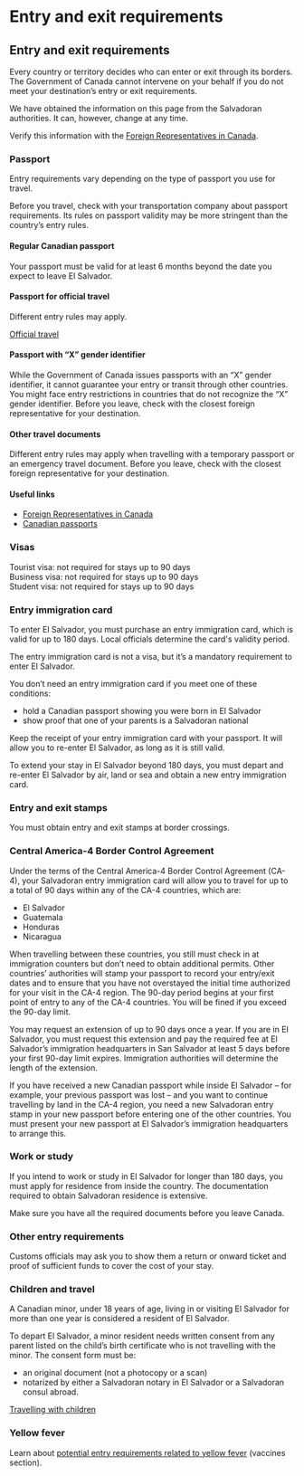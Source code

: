# Entry and exit requirements

## Entry and exit requirements

Every country or territory decides who can enter or exit through its borders. The Government of Canada cannot intervene on your behalf if you do not meet your destination’s entry or exit requirements.

We have obtained the information on this page from the Salvadoran authorities. It can, however, change at any time.

Verify this information with the [Foreign Representatives in Canada](https://www.international.gc.ca/protocol-protocole/reps.aspx?lang=eng).

### Passport

Entry requirements vary depending on the type of passport you use for travel.

Before you travel, check with your transportation company about passport requirements. Its rules on passport validity may be more stringent than the country’s entry rules.

#### Regular Canadian passport

Your passport must be valid for at least 6 months beyond the date you expect to leave El Salvador.

#### Passport for official travel

Different entry rules may apply.

[Official travel](https://www.canada.ca/en/immigration-refugees-citizenship/services/canadian-passports/official-travel.html)

#### Passport with “X” gender identifier

While the Government of Canada issues passports with an “X” gender identifier, it cannot guarantee your entry or transit through other countries. You might face entry restrictions in countries that do not recognize the “X” gender identifier. Before you leave, check with the closest foreign representative for your destination.

#### Other travel documents

Different entry rules may apply when travelling with a temporary passport or an emergency travel document. Before you leave, check with the closest foreign representative for your destination.

#### Useful links

* [Foreign Representatives in Canada](https://www.international.gc.ca/protocol-protocole/reps.aspx?lang=eng)
* [Canadian passports](http://www.canada.ca/passport)

### Visas

Tourist visa: not required for stays up to 90 days  
Business visa: not required for stays up to 90 days  
Student visa: not required for stays up to 90 days

### Entry immigration card

To enter El Salvador, you must purchase an entry immigration card, which is valid for up to 180 days. Local officials determine the card's validity period.

The entry immigration card is not a visa, but it’s a mandatory requirement to enter El Salvador.

You don’t need an entry immigration card if you meet one of these conditions:

* hold a Canadian passport showing you were born in El Salvador
* show proof that one of your parents is a Salvadoran national

Keep the receipt of your entry immigration card with your passport. It will allow you to re-enter El Salvador, as long as it is still valid.

To extend your stay in El Salvador beyond 180 days, you must depart and re-enter El Salvador by air, land or sea and obtain a new entry immigration card.

### Entry and exit stamps

You must obtain entry and exit stamps at border crossings.

### Central America-4 Border Control Agreement

Under the terms of the Central America-4 Border Control Agreement (CA-4), your Salvadoran entry immigration card will allow you to travel for up to a total of 90 days within any of the CA-4 countries, which are:

* El Salvador
* Guatemala
* Honduras
* Nicaragua

When travelling between these countries, you still must check in at immigration counters but don’t need to obtain additional permits. Other countries’ authorities will stamp your passport to record your entry/exit dates and to ensure that you have not overstayed the initial time authorized for your visit in the CA-4 region. The 90-day period begins at your first point of entry to any of the CA-4 countries. You will be fined if you exceed the 90-day limit.

You may request an extension of up to 90 days once a year. If you are in El Salvador, you must request this extension and pay the required fee at El Salvador’s immigration headquarters in San Salvador at least 5 days before your first 90-day limit expires. Immigration authorities will determine the length of the extension.

If you have received a new Canadian passport while inside El Salvador – for example, your previous passport was lost – and you want to continue travelling by land in the CA-4 region, you need a new Salvadoran entry stamp in your new passport before entering one of the other countries. You must present your new passport at El Salvador’s immigration headquarters to arrange this.

### Work or study

If you intend to work or study in El Salvador for longer than 180 days, you must apply for residence from inside the country. The documentation required to obtain Salvadoran residence is extensive.

Make sure you have all the required documents before you leave Canada.

### Other entry requirements

Customs officials may ask you to show them a return or onward ticket and proof of sufficient funds to cover the cost of your stay.

### Children and travel

A Canadian minor, under 18 years of age, living in or visiting El Salvador for more than one year is considered a resident of El Salvador.

To depart El Salvador, a minor resident needs written consent from any parent listed on the child’s birth certificate who is not travelling with the minor. The consent form must be:

* an original document (not a photocopy or a scan)
* notarized by either a Salvadoran notary in El Salvador or a Salvadoran consul abroad.

[Travelling with children](http://travel.gc.ca/travelling/children)

### Yellow fever

Learn about [potential entry requirements related to yellow fever](#health) (vaccines section).